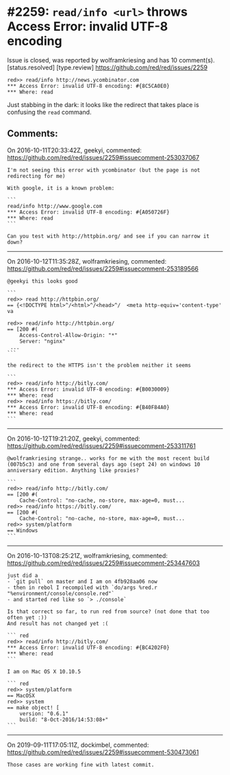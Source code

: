 
#2259: `read/info <url>` throws Access Error: invalid UTF-8 encoding
================================================================================
Issue is closed, was reported by wolframkriesing and has 10 comment(s).
[status.resolved] [type.review]
<https://github.com/red/red/issues/2259>

``` red
red>> read/info http://news.ycombinator.com
*** Access Error: invalid UTF-8 encoding: #{8C5CA0E0}
*** Where: read
```

Just stabbing in the dark: it looks like the redirect that takes place is confusing the `read` command.



Comments:
--------------------------------------------------------------------------------

On 2016-10-11T20:33:42Z, geekyi, commented:
<https://github.com/red/red/issues/2259#issuecomment-253037067>

    I'm not seeing this error with ycombinator (but the page is not redirecting for me)
    
    With google, it is a known problem:
    
    ```
    read/info http://www.google.com
    *** Access Error: invalid UTF-8 encoding: #{A050726F}
    *** Where: read
    ```
    
    Can you test with http://httpbin.org/ and see if you can narrow it down?

--------------------------------------------------------------------------------

On 2016-10-12T11:35:28Z, wolframkriesing, commented:
<https://github.com/red/red/issues/2259#issuecomment-253189566>

    @geekyi this looks good
    
    ```
    red>> read http://httpbin.org/
    == {<!DOCTYPE html>^/<html>^/<head>^/  <meta http-equiv='content-type' va
    
    red>> read/info http://httpbin.org/
    == [200 #(
        Access-Control-Allow-Origin: "*"
        Server: "nginx"
     ...
    ```
    
    the redirect to the HTTPS isn't the problem neither it seems
    
    ```
    red>> read/info http://bitly.com/
    *** Access Error: invalid UTF-8 encoding: #{B0030009}
    *** Where: read
    red>> read/info https://bitly.com/
    *** Access Error: invalid UTF-8 encoding: #{B40F84A0}
    *** Where: read
    ```

--------------------------------------------------------------------------------

On 2016-10-12T19:21:20Z, geekyi, commented:
<https://github.com/red/red/issues/2259#issuecomment-253311761>

    @wolframkriesing strange.. works for me with the most recent build (007b5c3) and one from several days ago (sept 24) on windows 10 anniversary edition. Anything like proxies?
    
    ```
    red>> read/info http://bitly.com/
    == [200 #(
        Cache-Control: "no-cache, no-store, max-age=0, must...
    red>> read/info https://bitly.com/
    == [200 #(
        Cache-Control: "no-cache, no-store, max-age=0, must...
    red>> system/platform
    == Windows
    ```

--------------------------------------------------------------------------------

On 2016-10-13T08:25:21Z, wolframkriesing, commented:
<https://github.com/red/red/issues/2259#issuecomment-253447603>

    just did a 
    - `git pull` on master and I am on 4fb928aa06 now
    - then in rebol I recompiled with `do/args %red.r "%environment/console/console.red"`
    - and started red like so `> ./console`
    
    Is that correct so far, to run red from source? (not done that too often yet :))
    And result has not changed yet :(
    
    ``` red
    red>> read/info http://bitly.com/
    *** Access Error: invalid UTF-8 encoding: #{BC4202F0}
    *** Where: read
    ```
    
    I am on Mac OS X 10.10.5
    
    ``` red
    red>> system/platform
    == MacOSX
    red>> system
    == make object! [
        version: "0.6.1"
        build: "8-Oct-2016/14:53:08+"
    ```

--------------------------------------------------------------------------------

On 2019-09-11T17:05:11Z, dockimbel, commented:
<https://github.com/red/red/issues/2259#issuecomment-530473061>

    Those cases are working fine with latest commit.

